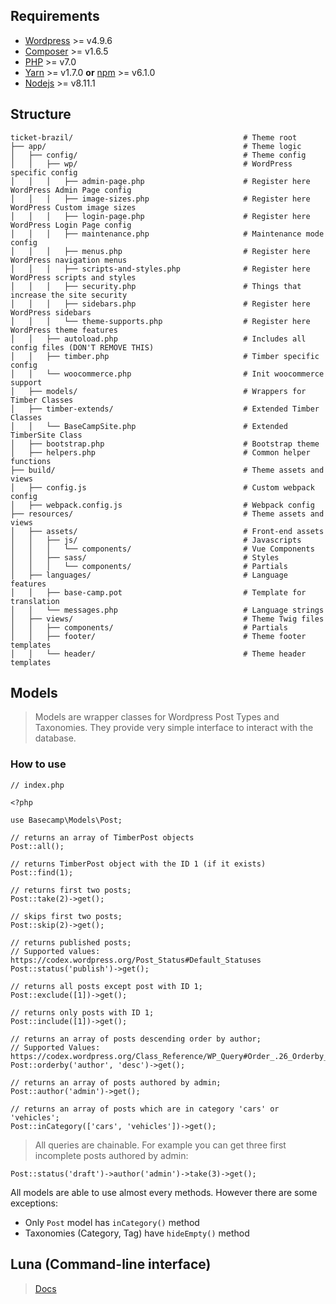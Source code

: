 ## Requirements
* [Wordpress](https://wordpress.org/) >= v4.9.6
* [Composer](https://getcomposer.org/download/) >= v1.6.5
* [PHP](http://php.net/manual/en/install.php) >= v7.0
* [Yarn](https://yarnpkg.com/en/) >= v1.7.0 **or** [npm](https://www.npmjs.com/) >= v6.1.0
* [Nodejs](https://nodejs.org/en/) >= v8.11.1

## Structure
```
ticket-brazil/                                      # Theme root
├── app/                                            # Theme logic
│   ├── config/                                     # Theme config
│   │   ├── wp/                                     # WordPress specific config
│   │   │   ├── admin-page.php                      # Register here WordPress Admin Page config
│   │   │   ├── image-sizes.php                     # Register here WordPress Custom image sizes
│   │   │   ├── login-page.php                      # Register here WordPress Login Page config
│   │   │   ├── maintenance.php                     # Maintenance mode config
│   │   │   ├── menus.php                           # Register here WordPress navigation menus
│   │   │   ├── scripts-and-styles.php              # Register here WordPress scripts and styles
│   │   │   ├── security.php                        # Things that increase the site security
│   │   │   ├── sidebars.php                        # Register here WordPress sidebars
│   │   │   └── theme-supports.php                  # Register here WordPress theme features
│   │   ├── autoload.php                            # Includes all config files (DON'T REMOVE THIS)
│   │   ├── timber.php                              # Timber specific config
│   │   └── woocommerce.php                         # Init woocommerce support
│   ├── models/                                     # Wrappers for Timber Classes
│   ├── timber-extends/                             # Extended Timber Classes
│   │   └── BaseCampSite.php                        # Extended TimberSite Class
│   ├── bootstrap.php                               # Bootstrap theme
│   ├── helpers.php                                 # Common helper functions
├── build/                                          # Theme assets and views
│   ├── config.js                                   # Custom webpack config
│   ├── webpack.config.js                           # Webpack config
├── resources/                                      # Theme assets and views
│   ├── assets/                                     # Front-end assets
│   │   ├── js/                                     # Javascripts
│   │   │   └── components/                         # Vue Components
│   │   ├── sass/                                   # Styles
│   │   │   └── components/                         # Partials
│   ├── languages/                                  # Language features
│   │   ├── base-camp.pot                           # Template for translation
│   │   └── messages.php                            # Language strings
│   ├── views/                                      # Theme Twig files
│   │   ├── components/                             # Partials
│   │   ├── footer/                                 # Theme footer templates
│   │   └── header/                                 # Theme header templates
```

## Models
> Models are wrapper classes for Wordpress Post Types and Taxonomies. They provide very simple interface to interact with the database.

### How to use
```
// index.php

<?php

use Basecamp\Models\Post;

// returns an array of TimberPost objects
Post::all();

// returns TimberPost object with the ID 1 (if it exists)
Post::find(1);

// returns first two posts;
Post::take(2)->get();

// skips first two posts;
Post::skip(2)->get();

// returns published posts;
// Supported values: https://codex.wordpress.org/Post_Status#Default_Statuses
Post::status('publish')->get();

// returns all posts except post with ID 1;
Post::exclude([1])->get();

// returns only posts with ID 1;
Post::include([1])->get();

// returns an array of posts descending order by author;
// Supported Values: https://codex.wordpress.org/Class_Reference/WP_Query#Order_.26_Orderby_Parameters
Post::orderby('author', 'desc')->get();

// returns an array of posts authored by admin;
Post::author('admin')->get();

// returns an array of posts which are in category 'cars' or 'vehicles';
Post::inCategory(['cars', 'vehicles'])->get();
```

> All queries are chainable. For example you can get three first incomplete posts authored by admin:
```
Post::status('draft')->author('admin')->take(3)->get();
```

All models are able to use almost every methods. However there are some exceptions:

* Only `Post` model has `inCategory()` method
* Taxonomies (Category, Tag) have `hideEmpty()` method


## Luna (Command-line interface)
> [Docs](https://github.com/suomato/luna)

